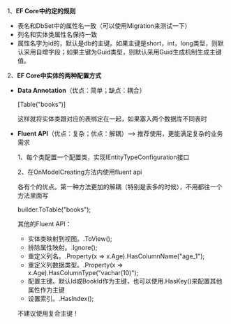 1、**EF Core中约定的规则**

- 表名和DbSet中的属性名一致（可以使用Migration来测试一下）
- 列名和实体类属性名保持一致
- 属性名字为id的，默认是db的主键。如果主键是short，int，long类型，则默认采用自增字段；如果主键为Guid类型，则默认采用Guid生成机制生成主键值。

2、**EF Core中实体的两种配置方式**

- **Data Annotation**（优点：简单；缺点：耦合）

  [Table("books")]

  这样就将实体类跟对应的表绑定在一起，如果塞入两个数据库不同表时

- **Fluent API**（优点：复杂；优点：解耦）--> 推荐使用，更能满足复杂的业务需求

  1、每个类配置一个配置类，实现IEntityTypeConfiguration接口

  2、在OnModelCreating方法内使用fluent api

  各有个的优点。第一种方法更加的解耦（特别是表多的时候），不用都往一个方法里面写

  builder.ToTable("books");

  其他的Fluent API：

  - 实体类映射到视图。.ToView();
  - 排除属性映射。.Ignore();
  - 重定义列名。.Property(x => x.Age).HasColumnName("age_1");
  - 重定义列数据类型。.Property(x => x.Age).HasColumnType("vachar(10)");
  - 配置主键。默认Id或BookId作为主键，也可以使用.HasKey()来配置其他属性作为主键
  - 设置索引。.HasIndex();

  不建议使用复合主键！

